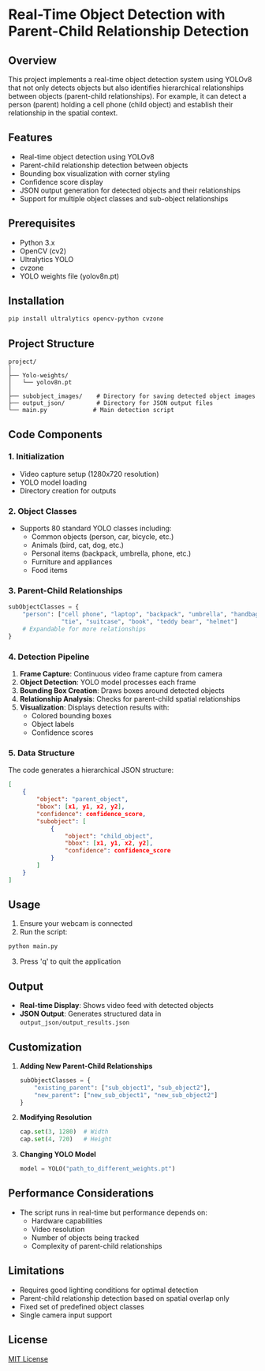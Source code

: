 # Real-Time Object Detection with Parent-Child Relationship Detection

## Overview
This project implements a real-time object detection system using YOLOv8 that not only detects objects but also identifies hierarchical relationships between objects (parent-child relationships). For example, it can detect a person (parent) holding a cell phone (child object) and establish their relationship in the spatial context.

## Features
- Real-time object detection using YOLOv8
- Parent-child relationship detection between objects
- Bounding box visualization with corner styling
- Confidence score display
- JSON output generation for detected objects and their relationships
- Support for multiple object classes and sub-object relationships

## Prerequisites
- Python 3.x
- OpenCV (cv2)
- Ultralytics YOLO
- cvzone
- YOLO weights file (yolov8n.pt)

## Installation
```bash
pip install ultralytics opencv-python cvzone
```

## Project Structure
```
project/
│
├── Yolo-weights/
│   └── yolov8n.pt
│
├── subobject_images/    # Directory for saving detected object images
├── output_json/         # Directory for JSON output files
└── main.py             # Main detection script
```

## Code Components

### 1. Initialization
- Video capture setup (1280x720 resolution)
- YOLO model loading
- Directory creation for outputs

### 2. Object Classes
- Supports 80 standard YOLO classes including:
  - Common objects (person, car, bicycle, etc.)
  - Animals (bird, cat, dog, etc.)
  - Personal items (backpack, umbrella, phone, etc.)
  - Furniture and appliances
  - Food items

### 3. Parent-Child Relationships
```python
subObjectClasses = {
    "person": ["cell phone", "laptop", "backpack", "umbrella", "handbag", 
               "tie", "suitcase", "book", "teddy bear", "helmet"]
    # Expandable for more relationships
}
```

### 4. Detection Pipeline
1. **Frame Capture**: Continuous video frame capture from camera
2. **Object Detection**: YOLO model processes each frame
3. **Bounding Box Creation**: Draws boxes around detected objects
4. **Relationship Analysis**: Checks for parent-child spatial relationships
5. **Visualization**: Displays detection results with:
   - Colored bounding boxes
   - Object labels
   - Confidence scores

### 5. Data Structure
The code generates a hierarchical JSON structure:
```json
[
    {
        "object": "parent_object",
        "bbox": [x1, y1, x2, y2],
        "confidence": confidence_score,
        "subobject": [
            {
                "object": "child_object",
                "bbox": [x1, y1, x2, y2],
                "confidence": confidence_score
            }
        ]
    }
]
```

## Usage
1. Ensure your webcam is connected
2. Run the script:
```bash
python main.py
```
3. Press 'q' to quit the application

## Output
- **Real-time Display**: Shows video feed with detected objects
- **JSON Output**: Generates structured data in `output_json/output_results.json`

## Customization
1. **Adding New Parent-Child Relationships**
   ```python
   subObjectClasses = {
       "existing_parent": ["sub_object1", "sub_object2"],
       "new_parent": ["new_sub_object1", "new_sub_object2"]
   }
   ```

2. **Modifying Resolution**
   ```python
   cap.set(3, 1280)  # Width
   cap.set(4, 720)   # Height
   ```

3. **Changing YOLO Model**
   ```python
   model = YOLO("path_to_different_weights.pt")
   ```

## Performance Considerations
- The script runs in real-time but performance depends on:
  - Hardware capabilities
  - Video resolution
  - Number of objects being tracked
  - Complexity of parent-child relationships

## Limitations
- Requires good lighting conditions for optimal detection
- Parent-child relationship detection based on spatial overlap only
- Fixed set of predefined object classes
- Single camera input support


## License
[MIT License](https://opensource.org/licenses/MIT)
